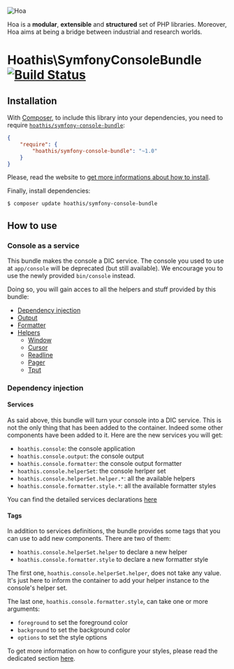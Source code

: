 ![Hoa](http://static.hoa-project.net/Image/Hoa_small.png)

Hoa is a **modular**, **extensible** and **structured** set of PHP libraries.
Moreover, Hoa aims at being a bridge between industrial and research worlds.

# Hoathis\SymfonyConsoleBundle [![Build Status](https://travis-ci.org/hoaproject/Contributions-Symfony-ConsoleBundle.png?branch=master)](https://travis-ci.org/hoaproject/Contributions-Symfony-ConsoleBundle)

## Installation

With [Composer](http://getcomposer.org/), to include this library into your dependencies, you need to require
[`hoathis/symfony-console-bundle`](https://packagist.org/packages/hoathis/symfony-console-bundle):

```json
{
    "require": {
        "hoathis/symfony-console-bundle": "~1.0"
    }
}
```

Please, read the website to [get more informations about how to install](http://hoa-project.net/Source.html).

Finally, install dependencies:

```sh
$ composer update hoathis/symfony-console-bundle
```

## How to use

### Console as a service

This bundle makes the console a DIC service. The console you used to use at `app/console` will be deprecated (but still available).
We encourage you to use the newly provided `bin/console` instead.

Doing so, you will gain acces to all the helpers and stuff provided by this bundle:

* [Dependency injection](#dependency-injection)
* [Output](http://central.hoa-project.net/Resource/Contributions/Symfony/ConsoleBridge#output)
* [Formatter](http://central.hoa-project.net/Resource/Contributions/Symfony/ConsoleBridge#formatter)
* [Helpers](http://central.hoa-project.net/Resource/Contributions/Symfony/ConsoleBridge#helpers)
  * [Window](http://central.hoa-project.net/Resource/Contributions/Symfony/ConsoleBridge#window)
  * [Cursor](http://central.hoa-project.net/Resource/Contributions/Symfony/ConsoleBridge#cursor)
  * [Readline](http://central.hoa-project.net/Resource/Contributions/Symfony/ConsoleBridge#readline)
  * [Pager](http://central.hoa-project.net/Resource/Contributions/Symfony/ConsoleBridge#pager)
  * [Tput](http://central.hoa-project.net/Resource/Contributions/Symfony/ConsoleBridge#tput)

### Dependency injection

#### Services

As said above, this bundle will turn your console into a DIC service. This is not the only thing that has been added to the container.
Indeed some other components have been added to it. Here are the new services you will get:

* `hoathis.console`: the console application
* `hoathis.console.output`: the console output
* `hoathis.console.formatter`: the console output formatter
* `hoathis.console.helperSet`: the console herlper set
* `hoathis.console.helperSet.helper.*`: all the available helpers
* `hoathis.console.formatter.style.*`: all the available formatter styles

You can find the detailed services declarations [here](http://central.hoa-project.net/Resource/Contributions/Symfony/ConsoleBundle/Resources/config/services)

#### Tags

In addition to services definitions, the bundle provides some tags that you can use to add new components. There are two of them:

* `hoathis.console.helperSet.helper` to declare a new helper
* `hoathis.console.formatter.style` to declare a new formatter style

The first one, `hoathis.console.helperSet.helper`, does not take any value. It's just here to inform the container to add your
helper instance to the console's helper set.

The last one, `hoathis.console.formatter.style`, can take one or more arguments:

* `foreground` to set the foreground color
* `background` to set the background color
* `options` to set the style options

To get more information on how to configure your styles, please read the dedicated section [here](http://central.hoa-project.net/Resource/Contributions/Symfony/ConsoleBridge#formatter).
